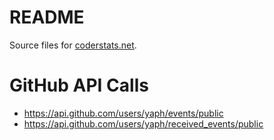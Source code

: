 # README

Source files for [coderstats.net](https://coderstats.net/).

# GitHub API Calls

* https://api.github.com/users/yaph/events/public
* https://api.github.com/users/yaph/received_events/public